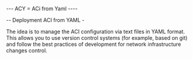 --- ACY = ACi from Yaml ----

-- Deployment ACI from YAML -

The idea is to manage the ACI configuration via text files in YAML format. This allows you to use version control systems (for example, based on git) and follow the best practices of development for network infrastructure changes control.

